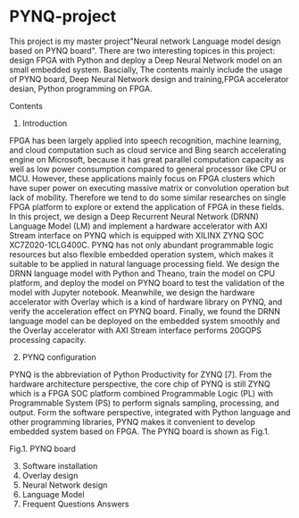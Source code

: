# PYNQ-project 
This project is my master project"Neural network Language model design based on PYNQ board".
There are two interesting topices in this project: design FPGA with Python and deploy a Deep
Neural Network model on an small embedded system. Bascially, The contents mainly include the 
usage of PYNQ board, Deep Neural Network design and training,FPGA accelerator desian, Python 
programming on FPGA. 


Contents
1. Introduction

FPGA has been largely applied into speech recognition, machine learning, and cloud computation such as cloud service and Bing search accelerating engine on Microsoft, because it has great parallel computation capacity as well as low power consumption compared to general processor like CPU or MCU. However, these applications mainly focus on FPGA clusters which have super power on executing massive matrix or convolution operation but lack of mobility. Therefore we tend to do some similar researches on single FPGA platform to explore or extend the application of FPGA in these fields. In this project, we design a Deep Recurrent Neural Network (DRNN) Language Model (LM) and implement a hardware accelerator with AXI Stream interface on PYNQ which is equipped with XILINX ZYNQ SOC XC7Z020-1CLG400C. PYNQ has not only abundant programmable logic resources but also flexible embedded operation system, which makes it suitable to be applied in natural language processing field. We design the DRNN language model with Python and Theano, train the model on CPU platform, and deploy the model on PYNQ board to test the validation of the model with Jupyter notebook. Meanwhile, we design the hardware accelerator with Overlay which is a kind of hardware library on PYNQ, and verify the acceleration effect on PYNQ board. Finally, we found the DRNN language model can be deployed on the embedded system smoothly and the Overlay accelerator with AXI Stream interface performs 20GOPS processing capacity.

2. PYNQ configuration

PYNQ is the abbreviation of Python Productivity for ZYNQ [7]. From the hardware architecture perspective, the core chip of PYNQ is still ZYNQ which is a FPGA SOC platform combined Programmable Logic (PL) with Programmable System (PS) to perform signals sampling, processing, and output. Form the software perspective, integrated with Python language and other programming libraries, PYNQ makes it convenient to develop embedded system based on FPGA. The PYNQ board is shown as Fig.1. 

 
Fig.1. PYNQ board


3. Software installation
4. Overlay design
5. Neural Network design
6. Language Model 
7. Frequent Questions Answers
